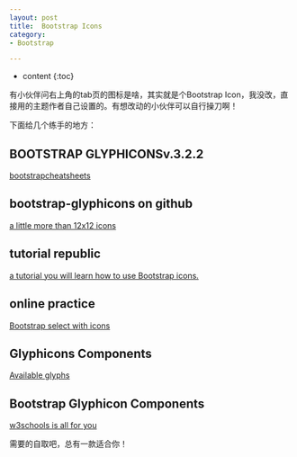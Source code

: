 ```yaml
---
layout: post
title:  Bootstrap Icons
category: 
- Bootstrap  

---
```


* content
{:toc}

有小伙伴问右上角的tab页的图标是啥，其实就是个Bootstrap Icon，我没改，直接用的主题作者自己设置的。有想改动的小伙伴可以自行操刀啊！  

下面给几个练手的地方：  

## BOOTSTRAP GLYPHICONSv.3.2.2

[bootstrapcheatsheets](http://glyphicons.bootstrapcheatsheets.com/)

## bootstrap-glyphicons on github
[a little more than 12x12 icons](http://marcoceppi.github.io/bootstrap-glyphicons/)

## tutorial republic
[a tutorial you will learn how to use Bootstrap icons.](http://www.tutorialrepublic.com/twitter-bootstrap-tutorial/bootstrap-icons.php)

## online practice
[Bootstrap select with icons](http://www.bootply.com/86480)

## Glyphicons Components
[Available glyphs](http://getbootstrap.com/components/)

## Bootstrap Glyphicon Components  
[w3schools is all for you](http://www.w3schools.com/bootstrap/bootstrap_ref_comp_glyphs.asp)

需要的自取吧，总有一款适合你！
